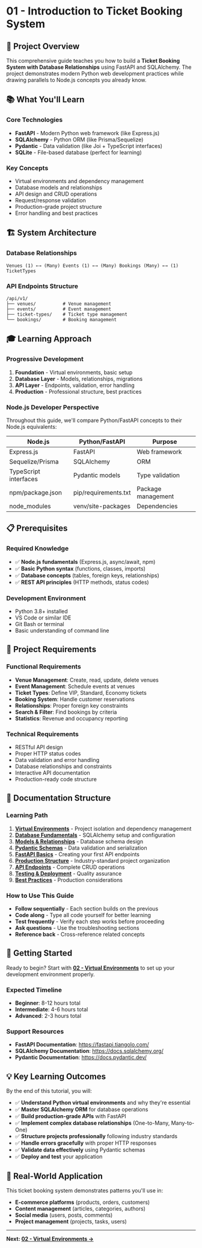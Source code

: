 # 01 - Introduction to Ticket Booking System

## 🎯 Project Overview

This comprehensive guide teaches you how to build a **Ticket Booking System with Database Relationships** using FastAPI and SQLAlchemy. The project demonstrates modern Python web development practices while drawing parallels to Node.js concepts you already know.

## 📚 What You'll Learn

### **Core Technologies**
- **FastAPI** - Modern Python web framework (like Express.js)
- **SQLAlchemy** - Python ORM (like Prisma/Sequelize)
- **Pydantic** - Data validation (like Joi + TypeScript interfaces)
- **SQLite** - File-based database (perfect for learning)

### **Key Concepts**
- Virtual environments and dependency management
- Database models and relationships
- API design and CRUD operations
- Request/response validation
- Production-grade project structure
- Error handling and best practices

## 🏗️ System Architecture

### **Database Relationships**
```
Venues (1) ←→ (Many) Events (1) ←→ (Many) Bookings (Many) ←→ (1) TicketTypes
```

### **API Endpoints Structure**
```
/api/v1/
├── venues/          # Venue management
├── events/          # Event management  
├── ticket-types/    # Ticket type management
└── bookings/        # Booking management
```

## 🎓 Learning Approach

### **Progressive Development**
1. **Foundation** - Virtual environments, basic setup
2. **Database Layer** - Models, relationships, migrations
3. **API Layer** - Endpoints, validation, error handling
4. **Production** - Professional structure, best practices

### **Node.js Developer Perspective**
Throughout this guide, we'll compare Python/FastAPI concepts to their Node.js equivalents:

| **Node.js** | **Python/FastAPI** | **Purpose** |
|-------------|-------------------|-------------|
| Express.js | FastAPI | Web framework |
| Sequelize/Prisma | SQLAlchemy | ORM |
| TypeScript interfaces | Pydantic models | Type validation |
| npm/package.json | pip/requirements.txt | Package management |
| node_modules | venv/site-packages | Dependencies |

## 📋 Prerequisites

### **Required Knowledge**
- ✅ **Node.js fundamentals** (Express.js, async/await, npm)
- ✅ **Basic Python syntax** (functions, classes, imports)
- ✅ **Database concepts** (tables, foreign keys, relationships)
- ✅ **REST API principles** (HTTP methods, status codes)

### **Development Environment**
- Python 3.8+ installed
- VS Code or similar IDE
- Git Bash or terminal
- Basic understanding of command line

## 🎯 Project Requirements

### **Functional Requirements**
- **Venue Management**: Create, read, update, delete venues
- **Event Management**: Schedule events at venues
- **Ticket Types**: Define VIP, Standard, Economy tickets
- **Booking System**: Handle customer reservations
- **Relationships**: Proper foreign key constraints
- **Search & Filter**: Find bookings by criteria
- **Statistics**: Revenue and occupancy reporting

### **Technical Requirements**
- RESTful API design
- Proper HTTP status codes
- Data validation and error handling
- Database relationships and constraints
- Interactive API documentation
- Production-ready code structure

## 📖 Documentation Structure

### **Learning Path**
1. **[Virtual Environments](02-virtual-environments.md)** - Project isolation and dependency management
2. **[Database Fundamentals](03-database-fundamentals.md)** - SQLAlchemy setup and configuration
3. **[Models & Relationships](04-models-and-relationships.md)** - Database schema design
4. **[Pydantic Schemas](05-pydantic-schemas.md)** - Data validation and serialization
5. **[FastAPI Basics](06-fastapi-basics.md)** - Creating your first API endpoints
6. **[Production Structure](07-production-structure.md)** - Industry-standard project organization
7. **[API Endpoints](08-api-endpoints.md)** - Complete CRUD operations
8. **[Testing & Deployment](09-testing-and-deployment.md)** - Quality assurance
9. **[Best Practices](10-best-practices.md)** - Production considerations

### **How to Use This Guide**
- **Follow sequentially** - Each section builds on the previous
- **Code along** - Type all code yourself for better learning
- **Test frequently** - Verify each step works before proceeding
- **Ask questions** - Use the troubleshooting sections
- **Reference back** - Cross-reference related concepts

## 🚀 Getting Started

Ready to begin? Start with **[02 - Virtual Environments](02-virtual-environments.md)** to set up your development environment properly.

### **Expected Timeline**
- **Beginner**: 8-12 hours total
- **Intermediate**: 4-6 hours total
- **Advanced**: 2-3 hours total

### **Support Resources**
- **FastAPI Documentation**: https://fastapi.tiangolo.com/
- **SQLAlchemy Documentation**: https://docs.sqlalchemy.org/
- **Pydantic Documentation**: https://docs.pydantic.dev/

## 💡 Key Learning Outcomes

By the end of this tutorial, you will:

- ✅ **Understand Python virtual environments** and why they're essential
- ✅ **Master SQLAlchemy ORM** for database operations
- ✅ **Build production-grade APIs** with FastAPI
- ✅ **Implement complex database relationships** (One-to-Many, Many-to-One)
- ✅ **Structure projects professionally** following industry standards
- ✅ **Handle errors gracefully** with proper HTTP responses
- ✅ **Validate data effectively** using Pydantic schemas
- ✅ **Deploy and test** your application

## 🎪 Real-World Application

This ticket booking system demonstrates patterns you'll use in:
- **E-commerce platforms** (products, orders, customers)
- **Content management** (articles, categories, authors)
- **Social media** (users, posts, comments)
- **Project management** (projects, tasks, users)

---

**Next: [02 - Virtual Environments →](02-virtual-environments.md)**

